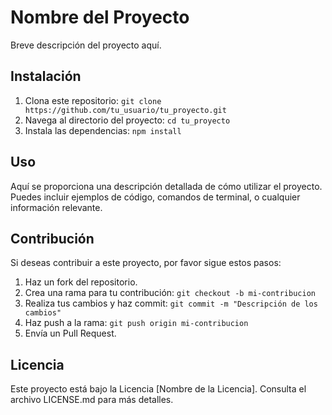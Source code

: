 # Nombre del Proyecto

Breve descripción del proyecto aquí.

## Instalación

1. Clona este repositorio: `git clone https://github.com/tu_usuario/tu_proyecto.git`
2. Navega al directorio del proyecto: `cd tu_proyecto`
3. Instala las dependencias: `npm install`

## Uso

Aquí se proporciona una descripción detallada de cómo utilizar el proyecto. Puedes incluir ejemplos de código, comandos de terminal, o cualquier información relevante.

## Contribución

Si deseas contribuir a este proyecto, por favor sigue estos pasos:

1. Haz un fork del repositorio.
2. Crea una rama para tu contribución: `git checkout -b mi-contribucion`
3. Realiza tus cambios y haz commit: `git commit -m "Descripción de los cambios"`
4. Haz push a la rama: `git push origin mi-contribucion`
5. Envía un Pull Request.

## Licencia

Este proyecto está bajo la Licencia [Nombre de la Licencia]. Consulta el archivo LICENSE.md para más detalles.

